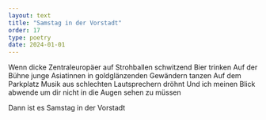 ```yaml
---
layout: text
title: "Samstag in der Vorstadt"
order: 17
type: poetry
date: 2024-01-01
---
```


Wenn dicke Zentraleuropäer auf Strohballen schwitzend Bier trinken
Auf der Bühne junge Asiatinnen in goldglänzenden Gewändern tanzen
Auf dem Parkplatz Musik aus schlechten Lautsprechern dröhnt
Und ich meinen Blick abwende um dir nicht in die Augen sehen zu müssen

Dann ist es Samstag in der Vorstadt
